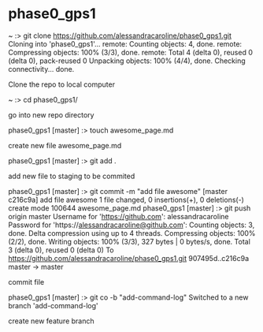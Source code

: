 # phase0_gps1
~ :> git clone https://github.com/alessandracaroline/phase0_gps1.git
Cloning into 'phase0_gps1'...
remote: Counting objects: 4, done.
remote: Compressing objects: 100% (3/3), done.
remote: Total 4 (delta 0), reused 0 (delta 0), pack-reused 0
Unpacking objects: 100% (4/4), done.
Checking connectivity... done.

Clone the repo to local computer

~ :> cd phase0_gps1/

go into new repo directory

phase0_gps1 [master] :> touch awesome_page.md

create new file awesome_page.md

phase0_gps1 [master] :> git add .

add new file to staging to be commited

phase0_gps1 [master] :> git commit -m "add file awesome"
[master c216c9a] add file awesome
 1 file changed, 0 insertions(+), 0 deletions(-)
 create mode 100644 awesome_page.md
phase0_gps1 [master] :> git push origin master
Username for 'https://github.com': alessandracaroline
Password for 'https://alessandracaroline@github.com':
Counting objects: 3, done.
Delta compression using up to 4 threads.
Compressing objects: 100% (2/2), done.
Writing objects: 100% (3/3), 327 bytes | 0 bytes/s, done.
Total 3 (delta 0), reused 0 (delta 0)
To https://github.com/alessandracaroline/phase0_gps1.git
   907495d..c216c9a  master -> master

commit file

phase0_gps1 [master] :> git co -b "add-command-log"
Switched to a new branch 'add-command-log'

create new feature branch

